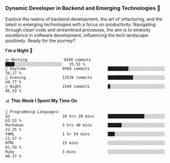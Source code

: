 ### Dynamic Developer in Backend and Emerging Technologies 🚀 

Explore the realms of backend development, the art of refactoring, and the latest in emerging technologies with a focus on productivity. Navigating through clean code and streamlined processes, the aim is to embody excellence in software development, influencing the tech landscape positively. Ready for the journey?

<!--START_SECTION:waka-->
**I'm a Night 🦉** 

```text
🌞 Morning                4349 commits        ████░░░░░░░░░░░░░░░░░░░░░   15.53 % 
🌆 Daytime                9568 commits        █████████░░░░░░░░░░░░░░░░   34.17 % 
🌃 Evening                12539 commits       ███████████░░░░░░░░░░░░░░   44.77 % 
🌙 Night                  1549 commits        █░░░░░░░░░░░░░░░░░░░░░░░░   05.53 % 
```


📊 **This Week I Spent My Time On** 

```text
💬 Programming Languages: 
Go                       10 hrs 28 mins      ████████████████░░░░░░░░░   63.53 % 
Markdown                 3 hrs 40 mins       ██████░░░░░░░░░░░░░░░░░░░   22.25 % 
YAML                     1 hr 54 mins        ███░░░░░░░░░░░░░░░░░░░░░░   11.57 % 
HTML                     15 mins             ░░░░░░░░░░░░░░░░░░░░░░░░░   01.59 % 
Ruby                     3 mins              ░░░░░░░░░░░░░░░░░░░░░░░░░   00.37 % 
```


<!--END_SECTION:waka-->
